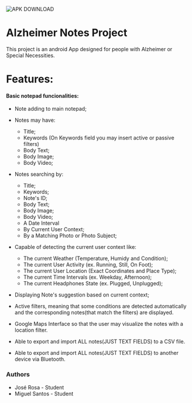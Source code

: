 ![APK DOWNLOAD](https://lolmods.files.wordpress.com/2017/05/dtafalonso-android-lollipop-downloads.png)

# Alzheimer Notes Project
This project is an android App designed for people with Alzheimer or Special Necessities.

# Features:
#### Basic notepad funcionalities:

- Note adding to main notepad;
- Notes may have:
    - Title;
    - Keywords (On Keywords field you may insert active or passive filters)
    - Body Text;
    - Body Image;
    - Body Video;

- Notes searching by:
    - Title;
    - Keywords;
    - Note's ID;
    - Body Text;
    - Body Image;
    - Body Video;
    - A Date Interval
    - By Current User Context;
    - By a Matching Photo or Photo Subject;

 - Capable of detecting the current user context like:
    - The current Weather (Temperature, Humidy and Condition);
    - The current User Activity (ex. Running, Still, On Foot);
    - The current User Location (Exact Coordinates and Place Type);
    - The current Time Intervals (ex. Weekday, Afternoon);
    - The current Headphones State (ex. Plugged, Unplugged);
- Displaying Note's suggestion based on current context;
- Active filters, meaning that some conditions are detected automatically and the corresponding notes(that match the filters) are displayed.
- Google Maps Interface so that the user may visualize the notes with a location filter.
- Able to export and import ALL notes(JUST TEXT FIELDS) to a CSV file.
- Able to export and import ALL notes(JUST TEXT FIELDS) to another device via Bluetooth.


### Authors
 - José Rosa - Student
 - Miguel Santos - Student
